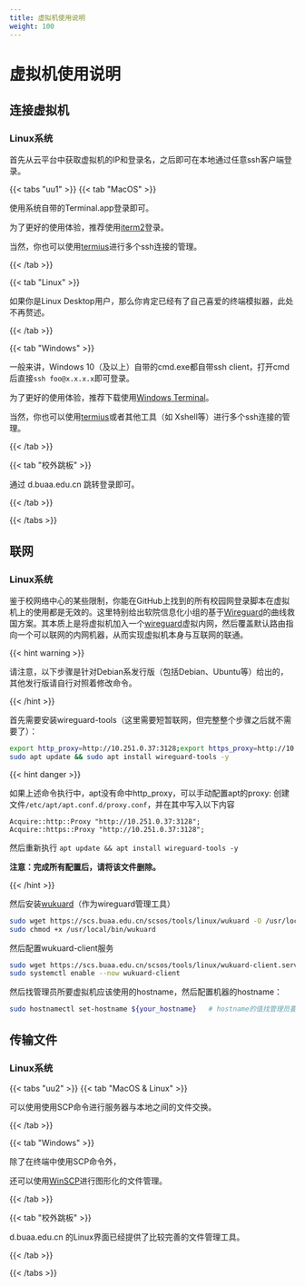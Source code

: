 ```yaml
---
title: 虚拟机使用说明
weight: 100
---
```


# 虚拟机使用说明

## 连接虚拟机

### Linux系统

首先从云平台中获取虚拟机的IP和登录名，之后即可在本地通过任意ssh客户端登录。

{{< tabs "uu1" >}}
{{< tab "MacOS" >}}

使用系统自带的Terminal.app登录即可。

为了更好的使用体验，推荐使用[iterm2](https://iterm2.com/)登录。

当然，你也可以使用[termius](https://termius.com/)进行多个ssh连接的管理。

{{< /tab >}}

{{< tab "Linux" >}}

如果你是Linux Desktop用户，那么你肯定已经有了自己喜爱的终端模拟器，此处不再赘述。

{{< /tab >}}

{{< tab "Windows" >}}

一般来讲，Windows 10（及以上）自带的cmd.exe都自带ssh client，打开cmd后直接`ssh foo@x.x.x.x`即可登录。

为了更好的使用体验，推荐下载使用[Windows Terminal](https://aka.ms/terminal)。

当然，你也可以使用[termius](https://termius.com/)或者其他工具（如 Xshell等）进行多个ssh连接的管理。

{{< /tab >}}

{{< tab "校外跳板" >}}

通过 d.buaa.edu.cn 跳转登录即可。

{{< /tab >}}

{{< /tabs >}}

## 联网

### Linux系统

鉴于校网络中心的某些限制，你能在GitHub上找到的所有校园网登录脚本在虚拟机上的使用都是无效的。这里特别给出软院信息化小组的基于[Wireguard](https://www.wireguard.com/)的曲线救国方案。其本质上是将虚拟机加入一个[wireguard](https://www.wireguard.com/)虚拟内网，然后覆盖默认路由指向一个可以联网的内网机器，从而实现虚拟机本身与互联网的联通。

{{< hint warning >}}

请注意，以下步骤是针对Debian系发行版（包括Debian、Ubuntu等）给出的，其他发行版请自行对照着修改命令。

{{< /hint >}}

首先需要安装wireguard-tools（这里需要短暂联网，但完整整个步骤之后就不需要了）：

```bash
export http_proxy=http://10.251.0.37:3128;export https_proxy=http://10.251.0.37:3128
sudo apt update && sudo apt install wireguard-tools -y
```

{{< hint danger >}}

如果上述命令执行中，apt没有命中http_proxy，可以手动配置apt的proxy:
创建文件`/etc/apt/apt.conf.d/proxy.conf`，并在其中写入以下内容

```
Acquire::http::Proxy "http://10.251.0.37:3128";
Acquire::https::Proxy "http://10.251.0.37:3128";
```

然后重新执行 `apt update && apt install wireguard-tools -y`

**注意：完成所有配置后，请将该文件删除。**

{{< /hint >}}


然后安装[wukuard](https://github.com/loheagn/wukuard)（作为wireguard管理工具）

```bash
sudo wget https://scs.buaa.edu.cn/scsos/tools/linux/wukuard -O /usr/local/bin/wukuard
sudo chmod +x /usr/local/bin/wukuard
```

然后配置wukuard-client服务

```bash
sudo wget https://scs.buaa.edu.cn/scsos/tools/linux/wukuard-client.service -O /etc/systemd/system/wukuard-client.service
sudo systemctl enable --now wukuard-client
```

然后找管理员所要虚拟机应该使用的hostname，然后配置机器的hostname：

```bash
sudo hostnamectl set-hostname ${your_hostname}   # hostname的值找管理员要
```

## 传输文件

### Linux系统

{{< tabs "uu2" >}}
{{< tab "MacOS & Linux" >}}

可以使用使用SCP命令进行服务器与本地之间的文件交换。

{{< /tab >}}

{{< tab "Windows" >}}

除了在终端中使用SCP命令外，

还可以使用[WinSCP](https://winscp.net/eng/download.php)进行图形化的文件管理。

{{< /tab >}}

{{< tab "校外跳板" >}}

d.buaa.edu.cn 的Linux界面已经提供了比较完善的文件管理工具。

{{< /tab >}}

{{< /tabs >}}